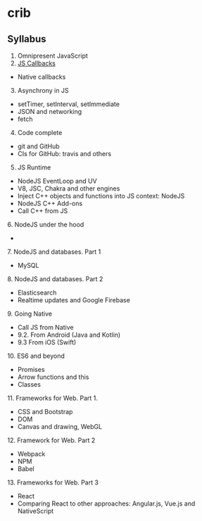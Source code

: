 # crib

## Syllabus
1. Omnipresent JavaScript
2. [JS Callbacks](https://github.com/olegkleiman/crib/blob/master/lesson2/readme.md)
  * Native callbacks
3. Asynchrony in JS
  * setTimer, setInterval, setImmediate
  * JSON and networking
  * fetch
4. Code complete
  + git and GitHub
  + CIs for GitHub: travis and others
5. JS Runtime
<ul>
  <li>NodeJS EventLoop and UV</li>
  <li>V8, JSC, Chakra and other engines</li>
  <li>Inject C++ objects and functions into JS context: NodeJS</li>
  <li>NodeJS C++ Add-ons</li>
  <li>Call C++ from JS</li>
</ul>
6. NodeJS under the hood
<ul>
  <li>
</ul>
7. NodeJS and databases. Part 1
<ul>
  <li>MySQL</li>
</ul>
8. NodeJS and databases. Part 2
<ul>
  <li>Elasticsearch</li>
  <li>Realtime updates and Google Firebase</li>
</ul>
9. Going Native
  <ul>
  <li>Call JS from Native</li>
  <li>9.2. From Android (Java and Kotlin)</li>
  <li>9.3 From iOS (Swift)</li>
  </ul>
10. ES6 and beyond
<ul>
  <li>Promises</li>
  <li>Arrow functions and this</li>
  <li>Classes</li>
</ul>
11. Frameworks for Web. Part 1.
  <ul>
  <li>CSS and Bootstrap</li>
  <li>DOM</li>
  <li>Canvas and drawing, WebGL</li>
  </ul>
12. Framework for Web. Part 2
<ul>
  <li>Webpack</li>
  <li>NPM</li>
  <li>Babel</li>
</ul>
13.  Frameworks for Web. Part 3
<ul>
  <li>React</li>
  <li>Comparing React to other approaches: Angular.js, Vue.js and NativeScript</li>
</ul>
